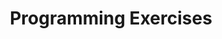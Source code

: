 ---
title: "Programming Exercises"
description: "posts for programming exercises"
slug: "programming-exercises"
image: "cover.png"
style:
    background: "#2a9d8f"
    color: "#fff"
---